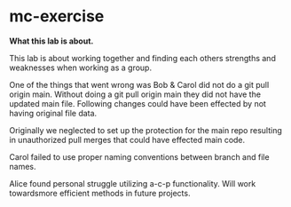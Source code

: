 # mc-exercise

**What this lab is about.**

This lab is about working together and finding each others strengths and weaknesses when working as a group.

One of the things that went wrong was Bob & Carol did not do a git pull origin main. Without doing a git pull origin main they did not have the updated main file. Following changes could have been effected by not having original file data. 

Originally we neglected to set up the protection for the main repo resulting in unauthorized pull merges that could have effected main code.

Carol failed to use proper naming conventions between branch and file names.

Alice found personal struggle utilizing a-c-p functionality. 
Will work towardsmore efficient methods in future projects.

